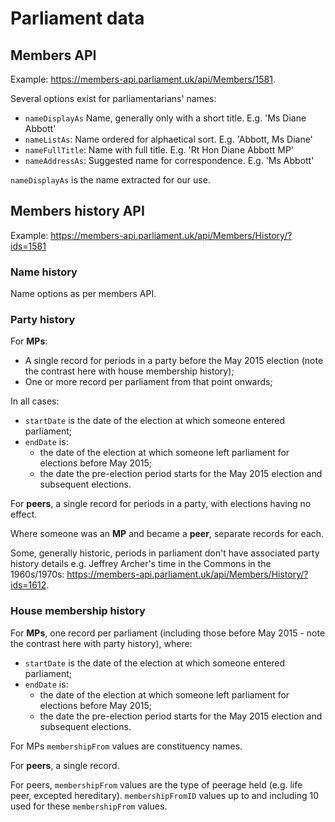 # Parliament data

## Members API
Example: https://members-api.parliament.uk/api/Members/1581.

Several options exist for parliamentarians' names:
- `nameDisplayAs` Name, generally only with a short title. E.g. 'Ms Diane Abbott'
- `nameListAs`: Name ordered for alphaetical sort. E.g. 'Abbott, Ms Diane'
- `nameFullTitle`: Name with full title. E.g. 'Rt Hon Diane Abbott MP'
- `nameAddressAs`: Suggested name for correspondence. E.g. 'Ms Abbott'

`nameDisplayAs` is the name extracted for our use.

## Members history API

Example: https://members-api.parliament.uk/api/Members/History/?ids=1581

### Name history
Name options as per members API.

### Party history
For **MPs**:
- A single record for periods in a party before the May 2015 election (note the contrast here with house membership history);
- One or more record per parliament from that point onwards;

In all cases:
- `startDate` is the date of the election at which someone entered parliament;
- `endDate` is:
    - the date of the election at which someone left parliament for elections before May 2015;
    - the date the pre-election period starts for the May 2015 election and subsequent elections.

For **peers**, a single record for periods in a party, with elections having no effect.

Where someone was an **MP** and became a **peer**, separate records for each.

Some, generally historic, periods in parliament don't have associated party history details e.g. Jeffrey Archer's time in the Commons in the 1960s/1970s: https://members-api.parliament.uk/api/Members/History/?ids=1612.

### House membership history
For **MPs**, one record per parliament (including those before May 2015 - note the contrast here with party history), where:

- `startDate` is the date of the election at which someone entered parliament;
- `endDate` is:
    - the date of the election at which someone left parliament for elections before May 2015;
    - the date the pre-election period starts for the May 2015 election and subsequent elections.

For MPs `membershipFrom` values are constituency names.

For **peers**, a single record.

For peers, `membershipFrom` values are the type of peerage held (e.g. life peer, excepted hereditary). `membershipFromID` values up to and including 10 used for these `membershipFrom` values.